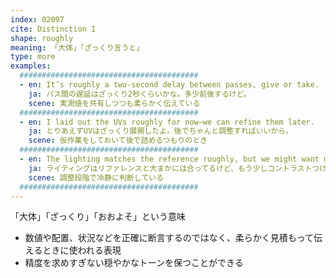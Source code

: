 ```yaml
---
index: 02097
cite: Distinction I
shape: roughly
meaning: 「大体」「ざっくり言うと」
type: more
examples:
  ########################################
  - en: It’s roughly a two-second delay between passes, give or take.
    ja: パス間の遅延はざっくり2秒くらいかな。多少前後するけど。
    scene: 実測値を共有しつつも柔らかく伝えている
  ########################################
  - en: I laid out the UVs roughly for now—we can refine them later.
    ja: とりあえずUVはざっくり展開したよ。後でちゃんと調整すればいいから。
    scene: 仮作業をしておいて後で詰めるつもりのとき
  ########################################
  - en: The lighting matches the reference roughly, but we might want more contrast.
    ja: ライティングはリファレンスと大まかには合ってるけど、もう少しコントラストつけた方がいいかも。
    scene: 調整段階で冷静に判断している
  ########################################
---
```


「大体」「ざっくり」「おおよそ」という意味

- 数値や配置、状況などを正確に断言するのではなく、柔らかく見積もって伝えるときに使われる表現
- 精度を求めすぎない穏やかなトーンを保つことができる
